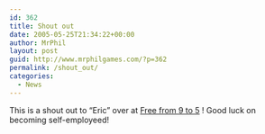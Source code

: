 ```yaml
---
id: 362
title: Shout out
date: 2005-05-25T21:34:22+00:00
author: MrPhil
layout: post
guid: http://www.mrphilgames.com/?p=362
permalink: /shout_out/
categories:
  - News
---
```

This is a shout out to &#8220;Eric&#8221; over at [Free from 9 to 5](http://www.freefrom9to5.com/) ! Good luck on becoming self-employeed!